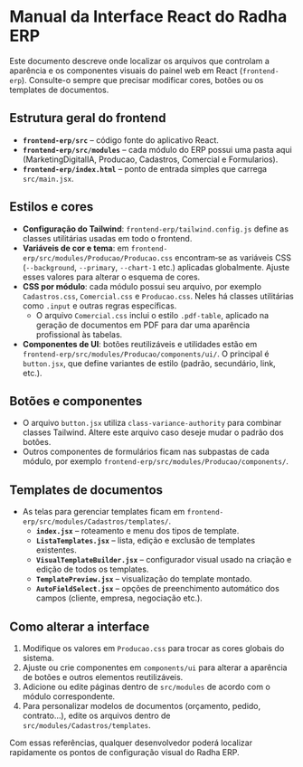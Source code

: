 # Manual da Interface React do Radha ERP

Este documento descreve onde localizar os arquivos que controlam a aparência e os componentes visuais do painel web em React (`frontend-erp`). Consulte-o sempre que precisar modificar cores, botões ou os templates de documentos.

## Estrutura geral do frontend
- **`frontend-erp/src`** – código fonte do aplicativo React.
- **`frontend-erp/src/modules`** – cada módulo do ERP possui uma pasta aqui (MarketingDigitalIA, Producao, Cadastros, Comercial e Formularios).
- **`frontend-erp/index.html`** – ponto de entrada simples que carrega `src/main.jsx`.

## Estilos e cores
- **Configuração do Tailwind**: `frontend-erp/tailwind.config.js` define as classes utilitárias usadas em todo o frontend.
- **Variáveis de cor e tema**: em `frontend-erp/src/modules/Producao/Producao.css` encontram‑se as variáveis CSS (`--background`, `--primary`, `--chart-1` etc.) aplicadas globalmente. Ajuste esses valores para alterar o esquema de cores.
- **CSS por módulo**: cada módulo possui seu arquivo, por exemplo `Cadastros.css`, `Comercial.css` e `Producao.css`. Neles há classes utilitárias como `.input` e outras regras específicas.
  - O arquivo `Comercial.css` inclui o estilo `.pdf-table`, aplicado na geração de documentos em PDF para dar uma aparência profissional às tabelas.
- **Componentes de UI**: botões reutilizáveis e utilidades estão em `frontend-erp/src/modules/Producao/components/ui/`. O principal é `button.jsx`, que define variantes de estilo (padrão, secundário, link, etc.).

## Botões e componentes
- O arquivo `button.jsx` utiliza `class-variance-authority` para combinar classes Tailwind. Altere este arquivo caso deseje mudar o padrão dos botões.
- Outros componentes de formulários ficam nas subpastas de cada módulo, por exemplo `frontend-erp/src/modules/Producao/components/`.

## Templates de documentos
- As telas para gerenciar templates ficam em `frontend-erp/src/modules/Cadastros/templates/`.
  - **`index.jsx`** – roteamento e menu dos tipos de template.
  - **`ListaTemplates.jsx`** – lista, edição e exclusão de templates existentes.
  - **`VisualTemplateBuilder.jsx`** – configurador visual usado na criação e edição de todos os templates.
  - **`TemplatePreview.jsx`** – visualização do template montado.
  - **`AutoFieldSelect.jsx`** – opções de preenchimento automático dos campos (cliente, empresa, negociação etc.).

## Como alterar a interface
1. Modifique os valores em `Producao.css` para trocar as cores globais do sistema.
2. Ajuste ou crie componentes em `components/ui` para alterar a aparência de botões e outros elementos reutilizáveis.
3. Adicione ou edite páginas dentro de `src/modules` de acordo com o módulo correspondente.
4. Para personalizar modelos de documentos (orçamento, pedido, contrato…), edite os arquivos dentro de `src/modules/Cadastros/templates`.

Com essas referências, qualquer desenvolvedor poderá localizar rapidamente os pontos de configuração visual do Radha ERP.
